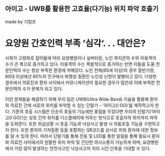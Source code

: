 ## 아이고 - UWB를 활용한 고효율(다기능) 위치 파악 호출기

made by 기컴프

# 요양원 간호인력 부족 ’심각‘. . . 대안은?
 사회가 고령화로 접어듦에 따라 요양병원이나 실버타운, 노인 복지관의 수와 이용객의 수가 큰 폭으로 증가하고 있다. 
 이용객의 수는 폭발적으로 증가하는 반면 이들을 도울 전문인력의 수는 항상 부족한 환경에 처해있다. 
 노인 전체(65세 이상)의 경우 절반가량, 80대 이상에선 60%의 인구에서 퇴행성 질환인 노인성 난청이 발병되고 있다. 
 다양한 경우에서 의료진과 환자 사이에서 커뮤니케이션이 필요한 경우가 많은데 이때 부족한 전문인력의 수가 문제가 되고 있다.
 
 
 이런 문제들을 해결하기 위해 우리 팀은 UWB(Ultra Wide Band) 기술을 활용해 환자와 의료진 간에 서로의 위치를 파악할 수 있는 단말기 – ‘아이고(I GO)‘를 제작하고자 한다. 
 기존의 호출 시스템은 단순히 호출의 기능에만 중점을 두었다면 우리의 단말기(’아이고(I GO)‘)는 상호 간의 위치를 디스플레이에 띄우는 방식으로 호출자의 위치까지 파악을 도와준다. 
 또한 위급상황 시 호출 기능과 낙상사고 발생 시 자동호출 기능을 구현하고자 한다. 또한 환자의 기저질환 등을 포함하는 QR코드를 상시로 띄워 환자에 대한 정보를 알 수 있게 한다.
 따라서 단말기를 통해 진동 및 LED를 통한 알림을 통해 필요시 환자와 의료진 사이에서의 원활한 위치 파악 및 간단한 의사소통이 가능하게 하며, 요양병원에서 가장 많이 발생하는 안전사고인 낙상사고의 처리 시간 단축을 기대할 수 있다.
